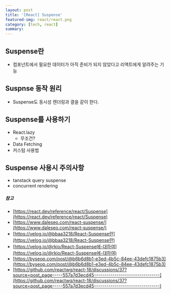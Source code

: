 ```yaml
---
layout: post
title: '[React] Suspense'
featured-img: react/react.png
category: [tech, react]
summary:
---
```


## Suspense란
- 컴포넌트에서 필요한 데이터가 아직 준비가 되지 않았다고 리액트에게 알려주는 기능

## Suspnse 동작 원리
- Suspense도 동시성 렌더링과 결을 같이 한다.

## Suspense를 사용하기
- React.lazy
  - 무조건?
- Data Fetching
- 커스텀 사용법

## Suspense 사용시 주의사항
- tanstack query suspense
- concurrent rendering

##### 참고
- [https://react.dev/reference/react/Suspense](https://react.dev/reference/react/Suspense)
- [https://www.daleseo.com/react-suspense/](https://www.daleseo.com/react-suspense/)
- [https://velog.io/@bbaa3218/React-Suspense란](https://velog.io/@bbaa3218/React-Suspense란)
- [https://velog.io/@rkio/React-Suspense에-대하여](https://velog.io/@rkio/React-Suspense에-대하여)
- [https://byseop.com/post/@b6b6d8b1-e3ed-4b5c-84ee-43defc1875b3](https://byseop.com/post/@b6b6d8b1-e3ed-4b5c-84ee-43defc1875b3)
- [https://github.com/reactwg/react-18/discussions/37?source=post_page-----557a7d3ecd45--------------------------------](https://github.com/reactwg/react-18/discussions/37?source=post_page-----557a7d3ecd45--------------------------------)
